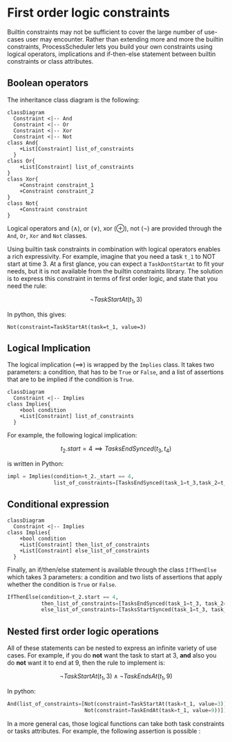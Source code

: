# First order logic constraints

Builtin constraints may not be sufficient to cover the large number of use-cases user may encounter. Rather than extending more and more the builtin constraints, ProcessScheduler lets you build your own constraints using logical operators, implications and if-then-else statement between builtin constraints or class attributes.

## Boolean operators


The inheritance class diagram is the following:
``` mermaid
classDiagram
  Constraint <|-- And
  Constraint <|-- Or
  Constraint <|-- Xor
  Constraint <|-- Not
class And{
    +List[Constraint] list_of_constraints
  }
class Or{
    +List[Constraint] list_of_constraints
}
class Xor{
    +Constraint constraint_1
    +Constraint constraint_2
}
class Not{
    +Constraint constraint
}
```
Logical operators and ($\wedge$), or ($\lor$), xor ($\oplus$), not ($\lnot$) are provided through the `And`, `Or`, `Xor` and `Not` classes.

Using builtin task constraints in combination with logical operators enables a rich expressivity. For example, imagine that you need a task `t_1` to NOT start at time 3. At a first glance, you can expect a `TaskDontStartAt` to fit your needs, but it is not available from the builtin constraints library. The solution is to express this constraint in terms of first order logic, and state that you need the rule:

$$\lnot TaskStartAt(t_1, 3)$$

In python, this gives:

```
Not(constraint=TaskStartAt(task=t_1, value=3)
```

## Logical Implication


The logical implication ($\implies$) is wrapped by the `Implies` class. It takes two parameters: a condition, that has to be `True` or `False`, and a list of assertions that are to be implied if the condition is `True`.

``` mermaid
classDiagram
  Constraint <|-- Implies
class Implies{
    +bool condition
    +List[Constraint] list_of_constraints
  }
```
For example, the following logical implication:

$$t_2.start = 4 \implies TasksEndSynced(t_3, t_4)$$

is written in Python:

``` py
impl = Implies(condition=t_2._start == 4,
               list_of_constraints=[TasksEndSynced(task_1=t_3,task_2=t_4)]
```

## Conditional expression

``` mermaid
classDiagram
  Constraint <|-- Implies
class Implies{
    +bool condition
    +List[Constraint] then_list_of_constraints
    +List[Constraint] else_list_of_constraints
  }
```

Finally, an if/then/else statement is available through the class `IfThenElse` which takes 3 parameters: a condition and two lists of assertions that apply whether the condition is `True` or `False`.

``` py
IfThenElse(condition=t_2.start == 4,
           then_list_of_constraints=[TasksEndSynced(task_1=t_3, task_2=t_4)],
           else_list_of_constraints=[TasksStartSynced(task_1=t_3, task_2=t_4)])
```

## Nested first order logic operations

All of these statements can be nested to express an infinite variety of use cases. For example, if you do **not** want the task to start at 3, **and** also you do **not** want it to end at 9, then the rule to implement is:

$$\lnot TaskStartAt(t_1,3) \wedge \lnot TaskEndsAt(t_1, 9)$$

In python:

``` py
And(list_of_constraints=[Not(constraint=TaskStartAt(task=t_1, value=3)),
                         Not(constraint=TaskEndAt(task=t_1, value=9))])
```

In a more general cas, those logical functions can take both task constraints or tasks attributes. For example, the following assertion is possible :

